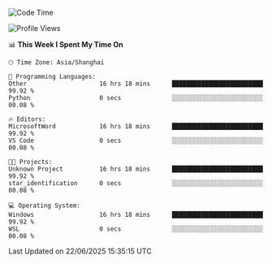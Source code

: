 <!--START_SECTION:waka-->
![Code Time](http://img.shields.io/badge/Code%20Time-3%2C008%20hrs%2036%20mins-blue)

![Profile Views](http://img.shields.io/badge/Profile%20Views-0-blue)

📊 **This Week I Spent My Time On** 

```text
🕑︎ Time Zone: Asia/Shanghai

💬 Programming Languages: 
Other                    16 hrs 18 mins      █████████████████████████   99.92 % 
Python                   0 secs              ░░░░░░░░░░░░░░░░░░░░░░░░░   00.08 % 

🔥 Editors: 
MicrosoftWord            16 hrs 18 mins      █████████████████████████   99.92 % 
VS Code                  0 secs              ░░░░░░░░░░░░░░░░░░░░░░░░░   00.08 % 

🐱‍💻 Projects: 
Unknown Project          16 hrs 18 mins      █████████████████████████   99.92 % 
star_identification      0 secs              ░░░░░░░░░░░░░░░░░░░░░░░░░   00.08 % 

💻 Operating System: 
Windows                  16 hrs 18 mins      █████████████████████████   99.92 % 
WSL                      0 secs              ░░░░░░░░░░░░░░░░░░░░░░░░░   00.08 % 
```


 Last Updated on 22/06/2025 15:35:15 UTC
<!--END_SECTION:waka-->